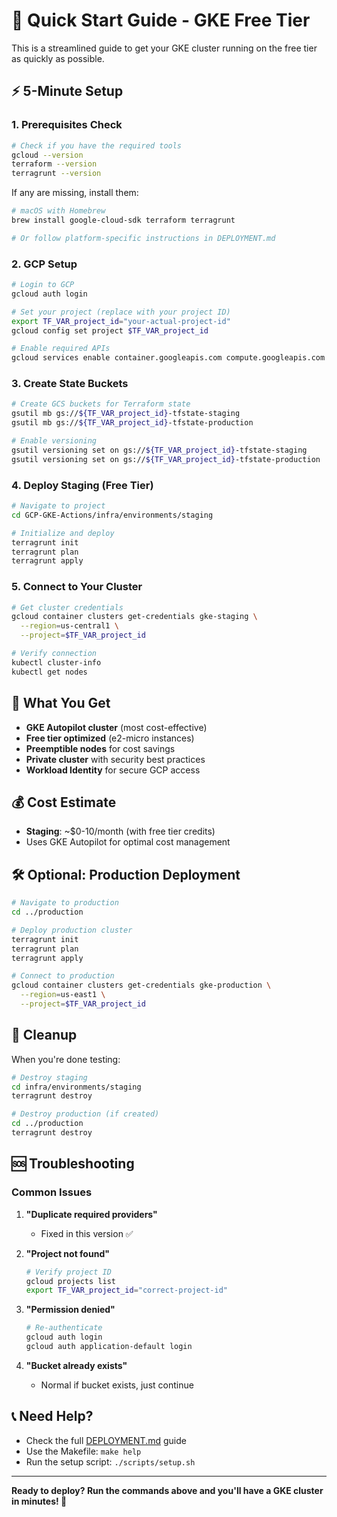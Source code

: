 # 🚀 Quick Start Guide - GKE Free Tier

This is a streamlined guide to get your GKE cluster running on the free tier as quickly as possible.

## ⚡ 5-Minute Setup

### 1. Prerequisites Check
```bash
# Check if you have the required tools
gcloud --version
terraform --version
terragrunt --version
```

If any are missing, install them:
```bash
# macOS with Homebrew
brew install google-cloud-sdk terraform terragrunt

# Or follow platform-specific instructions in DEPLOYMENT.md
```

### 2. GCP Setup
```bash
# Login to GCP
gcloud auth login

# Set your project (replace with your project ID)
export TF_VAR_project_id="your-actual-project-id"
gcloud config set project $TF_VAR_project_id

# Enable required APIs
gcloud services enable container.googleapis.com compute.googleapis.com
```

### 3. Create State Buckets
```bash
# Create GCS buckets for Terraform state
gsutil mb gs://${TF_VAR_project_id}-tfstate-staging
gsutil mb gs://${TF_VAR_project_id}-tfstate-production

# Enable versioning
gsutil versioning set on gs://${TF_VAR_project_id}-tfstate-staging
gsutil versioning set on gs://${TF_VAR_project_id}-tfstate-production
```

### 4. Deploy Staging (Free Tier)
```bash
# Navigate to project
cd GCP-GKE-Actions/infra/environments/staging

# Initialize and deploy
terragrunt init
terragrunt plan
terragrunt apply
```

### 5. Connect to Your Cluster
```bash
# Get cluster credentials
gcloud container clusters get-credentials gke-staging \
  --region=us-central1 \
  --project=$TF_VAR_project_id

# Verify connection
kubectl cluster-info
kubectl get nodes
```

## 🎯 What You Get

- **GKE Autopilot cluster** (most cost-effective)
- **Free tier optimized** (e2-micro instances)
- **Preemptible nodes** for cost savings
- **Private cluster** with security best practices
- **Workload Identity** for secure GCP access

## 💰 Cost Estimate

- **Staging**: ~$0-10/month (with free tier credits)
- Uses GKE Autopilot for optimal cost management

## 🛠️ Optional: Production Deployment

```bash
# Navigate to production
cd ../production

# Deploy production cluster
terragrunt init
terragrunt plan
terragrunt apply

# Connect to production
gcloud container clusters get-credentials gke-production \
  --region=us-east1 \
  --project=$TF_VAR_project_id
```

## 🧹 Cleanup

When you're done testing:
```bash
# Destroy staging
cd infra/environments/staging
terragrunt destroy

# Destroy production (if created)
cd ../production
terragrunt destroy
```

## 🆘 Troubleshooting

### Common Issues

1. **"Duplicate required providers"**
   - Fixed in this version ✅

2. **"Project not found"**
   ```bash
   # Verify project ID
   gcloud projects list
   export TF_VAR_project_id="correct-project-id"
   ```

3. **"Permission denied"**
   ```bash
   # Re-authenticate
   gcloud auth login
   gcloud auth application-default login
   ```

4. **"Bucket already exists"**
   - Normal if bucket exists, just continue

## 📞 Need Help?

- Check the full [DEPLOYMENT.md](DEPLOYMENT.md) guide
- Use the Makefile: `make help`
- Run the setup script: `./scripts/setup.sh`

---

**Ready to deploy? Run the commands above and you'll have a GKE cluster in minutes! 🚀**
